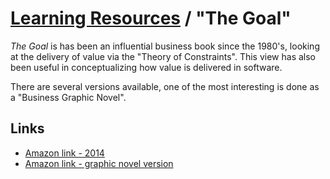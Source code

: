 # [Learning Resources](./README.md) / "The Goal"

_The Goal_ is has been an influential business book since the 1980's, looking at the delivery of value via the "Theory of Constraints". This view has also been useful in conceptualizing how value is delivered in software.

There are several versions available, one of the most interesting is done as a "Business Graphic Novel".

## Links

* [Amazon link - 2014](https://www.amazon.com/Goal-Process-Ongoing-Improvement/dp/0884271951/)
* [Amazon link - graphic novel version](https://www.amazon.com/Goal-Business-Graphic-Novel/dp/0884272079/)
